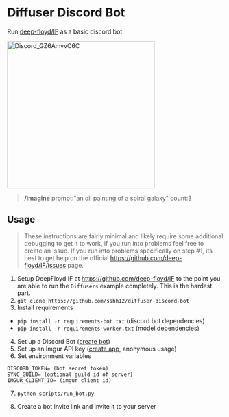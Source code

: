# Diffuser Discord Bot

Run [deep-floyd/IF](https://github.com/deep-floyd/IF) as a basic discord bot.

<img width="344" alt="Discord_GZ6AmvvC6C" src="https://user-images.githubusercontent.com/6625384/236647785-fd66ba83-856f-4c18-8313-f4a214f7ade0.png">

> **/imagine** prompt:"an oil painting of a spiral galaxy" count:3

## Usage

> These instructions are fairly minimal and likely require some additional debugging to get it to work, if you run into problems feel free to create an issue. If you run into problems specifically on step #1, its best to get help on the official https://github.com/deep-floyd/IF/issues page.

1. Setup DeepFloyd IF at https://github.com/deep-floyd/IF to the point you are able to run the `Diffusers` example completely. This is the hardest part.
2. `git clone https://github.com/sshh12/diffuser-discord-bot`
3. Install requirements

- `pip install -r requirements-bot.txt` (discord bot dependencies)
- `pip install -r requirements-worker.txt` (model dependencies)

4. Set up a Discord Bot ([create bot](https://discord.com/developers/applications/))
5. Set up an Imgur API key ([create app](https://api.imgur.com/oauth2/addclient), anonymous usage)
6. Set environment variables

```
DISCORD_TOKEN= (bot secret token)
SYNC_GUILD= (optional guild id of server)
IMGUR_CLIENT_ID= (imgur client id)
```

7. `python scripts/run_bot.py`

8. Create a bot invite link and invite it to your server
